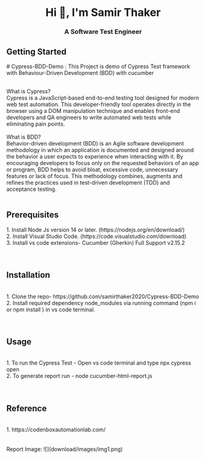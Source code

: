 <h1 align="center">Hi 👋, I'm Samir Thaker</h1>
<h3 align="center">A Software Test Engineer</h3>
<h2>Getting Started</h2>
# Cypress-BDD-Demo : This Project is demo of Cypress Test framework with Behaviour-Driven Development (BDD) with cucumber<br><br>

What is Cypress?<br>
Cypress is a JavaScript-based end-to-end testing tool designed for modern web test automation. This developer-friendly tool operates directly in the browser using a DOM manipulation technique and enables front-end developers and QA engineers to write automated web tests while eliminating pain points.
<br><br>
What is BDD?<br>
Behavior-driven development (BDD) is an Agile software development methodology in which an application is documented and designed around the behavior a user expects to experience when interacting with it. By encouraging developers to focus only on the requested behaviors of an app or program, BDD helps to avoid bloat, excessive code, unnecessary features or lack of focus. This methodology combines, augments and refines the practices used in test-driven development (TDD) and acceptance testing.
<br><br>
<h2>Prerequisites</h2>
1. Install Node Js version 14 or later. (https://nodejs.org/en/download/)<br>
2. Install Visual Studio Code. (https://code.visualstudio.com/download)<br>
3. Install vs code extensions- Cucumber (Gherkin) Full Support v2.15.2<br>
<br><br>
<h2>Installation</h2><br>
1. Clone the repo- https://github.com/samirthaker2020/Cypress-BDD-Demo<br>
2. Install required dependency node_modules via running command (npm i or npm install ) in vs code terminal.<br>
<br><br>
<h2>Usage</h2><br>
1. To run the Cypress Test - Open vs code terminal and type  npx cypress open<br>
2. To generate report run - node cucumber-html-report.js<br>
<br><br>
<h2> Reference</h2><br>
1. https://codenboxautomationlab.com/<br>
<br><br>
Report Image:
![](download/images/img1.png)
<br><br>
